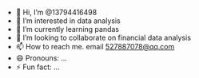 - 👋 Hi, I’m @13794416498
- 👀 I’m interested in data analysis
- 🌱 I’m currently learning pandas
- 💞️ I’m looking to collaborate on financial data analysis
- 📫 How to reach me. email 527887078@qq.com
- 😄 Pronouns: ...
- ⚡ Fun fact: ...

<!---
13794416498/13794416498 is a ✨ special ✨ repository because its `README.md` (this file) appears on your GitHub profile.
You can click the Preview link to take a look at your changes.
--->
